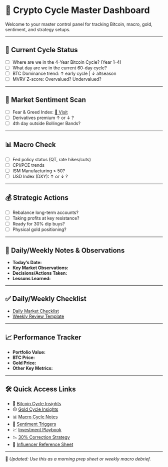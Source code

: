 # 🧭 Crypto Cycle Master Dashboard

Welcome to your master control panel for tracking Bitcoin, macro, gold, sentiment, and strategy setups.

---

## 🔄 Current Cycle Status
- [ ] Where are we in the 4-Year Bitcoin Cycle? (Year 1–4)
- [ ] What day are we in the current 60-day cycle?
- [ ] BTC Dominance trend: ↑ early cycle | ↓ altseason
- [ ] MVRV Z-score: Overvalued? Undervalued?

---

## 🧠 Market Sentiment Scan
- [ ] Fear & Greed Index: [🔗 Visit](https://alternative.me/crypto/fear-and-greed-index/)
- [ ] Derivatives premium ↑ or ↓ ?
- [ ] 4th day outside Bollinger Bands?

---

## 📊 Macro Check
- [ ] Fed policy status (QT, rate hikes/cuts)
- [ ] CPI/PCE trends
- [ ] ISM Manufacturing > 50?
- [ ] USD Index (DXY): ↑ or ↓ ?

---

## 💰 Strategic Actions
- [ ] Rebalance long-term accounts?
- [ ] Taking profits at key resistance?
- [ ] Ready for 30% dip buys?
- [ ] Physical gold positioning?

---

## 📝 Daily/Weekly Notes & Observations
- **Today’s Date:** 
- **Key Market Observations:** 
- **Decisions/Actions Taken:** 
- **Lessons Learned:** 

---

## ✅ Daily/Weekly Checklist
- [Daily Market Checklist](Templates/Market_Checklist/Daily_Market_Checklist.md)
- [Weekly Review Template](Templates/Market_Checklist/Weekly_Review_Checklist.md)

---

## 📈 Performance Tracker
- **Portfolio Value:** 
- **BTC Price:** 
- **Gold Price:** 
- **Other Key Metrics:** 

---

## 🛠 Quick Access Links
- 📘 [Bitcoin Cycle Insights](../Bitcoin_Cycles/Bitcoin_Cycle_Insights.md)
- 🟡 [Gold Cycle Insights](../Gold_Cycles/Gold_Cycle_Insights.md)
- 📊 [Macro Cycle Notes](../Macro_Market_Cycles/Macro_Cycle_Insights.md)
- 😬 [Sentiment Triggers](../Sentiment_Indicators/Sentiment_Triggers.md)
- 📈 [Investment Playbook](../Investment_Strategies/Cycle_Investment_Strategy.md)
- 📉 [30% Correction Strategy](../Scenarios/Buy_The_Dip/30_Percent_Correction_Playbook.md)
- 🧠 [Influencer Reference Sheet](../References/Influencers/Analyst_Tracker.md)

---

📅 *Updated: Use this as a morning prep sheet or weekly macro debrief.*
